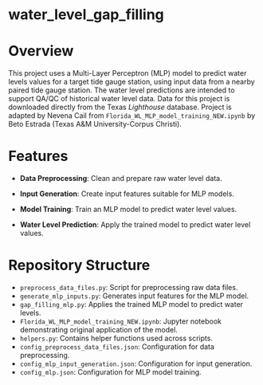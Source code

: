# water_level_gap_filling

# Overview

This project uses a Multi-Layer Perceptron (MLP) model to predict water levels values for a target tide gauge station, 
using input data from a nearby paired tide gauge station. 
The water level predictions are intended to support QA/QC of historical water level data. 
Data for this project is downloaded directly from the 
Texas *Lighthouse* database. Project is adapted by Nevena Cail from `Florida_WL_MLP_model_training_NEW.ipynb` by Beto 
Estrada (Texas A&M University-Corpus Christi).

# Features

* **Data Preprocessing**: Clean and prepare raw water level data.

* **Input Generation**: Create input features suitable for MLP models.

* **Model Training**: Train an MLP model to predict water level values.

* **Water Level Prediction**: Apply the trained model to predict water level values.

# Repository Structure

* `preprocess_data_files.py`: Script for preprocessing raw data files.
* `generate_mlp_inputs.py`: Generates input features for the MLP model.
* `gap_filling_mlp.py`: Applies the trained MLP model to predict water levels.
* `Florida_WL_MLP_model_training_NEW.ipynb`: Jupyter notebook demonstrating original application of the model.
* `helpers.py`: Contains helper functions used across scripts.
* `config_preprocess_data_files.json`: Configuration for data preprocessing.
* `config_mlp_input_generation.json`: Configuration for input generation.
* `config_mlp.json`: Configuration for MLP model training.
